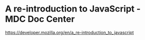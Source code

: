 <!--
id: 2076456976
link: http://kevinisom.info/post/2076456976/a-re-introduction-to-javascript-mdc-doc-center
slug: a-re-introduction-to-javascript-mdc-doc-center
date: Fri Dec 03 2010 14:16:10 GMT+1300 (NZDT)
raw: {"blog_name":"kevinisom","id":2076456976,"post_url":"http://kevinisom.info/post/2076456976/a-re-introduction-to-javascript-mdc-doc-center","slug":"a-re-introduction-to-javascript-mdc-doc-center","type":"link","date":"2010-12-03 01:16:10 GMT","timestamp":1291338970,"state":"published","format":"html","reblog_key":"NsbxDEY5","tags":[],"short_url":"http://tmblr.co/Zw68Yy1xn3WG","highlighted":[],"feed_item":"https://developer.mozilla.org/en/a_re-introduction_to_javascript","from_feed_id":650234,"note_count":0,"title":"A re-introduction to JavaScript - MDC Doc Center","url":"https://developer.mozilla.org/en/a_re-introduction_to_javascript","description":""}
publish: 2010-12-03
tags: 
title: A re-introduction to JavaScript - MDC Doc Center
-->


A re-introduction to JavaScript - MDC Doc Center
================================================

<https://developer.mozilla.org/en/a_re-introduction_to_javascript>

